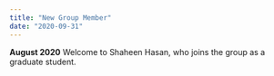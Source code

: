 ```yaml
---
title: "New Group Member"
date: "2020-09-31"
---
```

**August 2020** Welcome to Shaheen Hasan, who joins the group as a graduate student.
